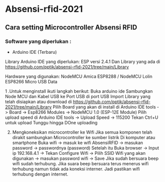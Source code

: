 # Absensi-rfid-2021
## Cara setting Microcontroller Absensi RFID

### Software yang diperlukan : 
- Arduino IDE (Terbaru)

Library Arduino IDE yang diperlukan: 
ESP versi 2.4.1
Dan Library yang ada di https://github.com/pptik/absensi-rfid-2021/tree/main/Library

Hardware yang digunakan: 
NodeMCU Amica ESP8288 / NodeMCU Lolin ESP8266
Micro USB Data

1 .Untuk menginstall ikuti langkah berikut: 
Buka arduino ide
Sambungkan Node MCU dan Kabel USB ke Port USB di port USB 
Import Library yang telah disiapkan  atau download di https://github.com/pptik/absensi-rfid-2021/tree/main/Library
Pilih Board yang akan di install di Arduino IDE tools -> Board -> Esp8266 Modules -> NodeMCU 1.0 (ESP-12E Module)
Pilih upload speed di Arduino IDE tools -> Upload Speed -> 115200
Tekan Ctrl+U untuk upload
Tunggu hingga DOne uploading


2. Mengkoneksikan microcontroller ke Wifi
 Jika semua komponen telah dirakit sambungkan Microcontroller ke sumber listrik
Di komputer atau smartphone Buka wifi -> masuk ke wifi AbsensiRFID -> masukan password -> passwordnya (password)
Setelah itu Buka browser -> Input ip 192.168.4.1 -> Tekan Configure Wifi -> Pilih SSID Wifi yang akan digunakan -> masukan password wifi -> Save
Jika sudah bersuara beep wifi sudah terhubung.
Jika suara beep bersuara terus menerus wifi terhubung namun tidak ada koneksi interner. Jadi pastikan wifi terhubung dengan internet.
